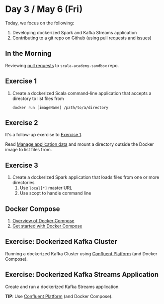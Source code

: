 # Day 3 / May 6 (Fri)

Today, we focus on the following:

1. Developing dockerized Spark and Kafka Streams application
1. Contributing to a git repo on Github (using pull requests and issues)

## In the Morning

Reviewing [pull requests](https://github.com/jaceklaskowski/scala-academy-sandbox/pulls) to `scala-academy-sandbox` repo.

## Exercise 1

1. Create a dockerized Scala command-line application that accepts a directory to list files from

    ```console
    docker run [imageName] /path/to/a/directory
    ```

## Exercise 2

It's a follow-up exercise to [Exercise 1](#exercise-1).

Read [Manage application data](https://docs.docker.com/storage/) and mount a directory outside the Docker image to list files from.

## Exercise 3

1. Create a dockerized Spark application that loads files from one or more directories
    1. Use `local[*]` master URL
    1. Use scopt to handle command line

## Docker Compose

1. [Overview of Docker Compose](https://docs.docker.com/compose/)
1. [Get started with Docker Compose](https://docs.docker.com/compose/gettingstarted/)

## Exercise: Dockerized Kafka Cluster

Running a dockerized Kafka Cluster using [Confluent Platform](https://docs.confluent.io/platform/current/quickstart/ce-docker-quickstart.html) (and Docker Compose).

## Exercise: Dockerized Kafka Streams Application

Create and run a dockerized Kafka Streams application.

**TIP**: Use [Confluent Platform](https://docs.confluent.io/platform/current/quickstart/ce-docker-quickstart.html) (and Docker Compose).
